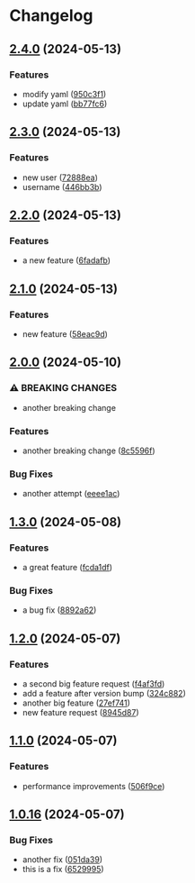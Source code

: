 # Changelog

## [2.4.0](https://github.com/frtibble/test-repo/compare/v2.3.0...v2.4.0) (2024-05-13)


### Features

* modify yaml ([950c3f1](https://github.com/frtibble/test-repo/commit/950c3f1ee3960fd0120033a5d43070ad2cf54978))
* update yaml ([bb77fc6](https://github.com/frtibble/test-repo/commit/bb77fc64842f2e7a2ed2d7573218121ee7550fcb))

## [2.3.0](https://github.com/frtibble/test-repo/compare/v2.2.0...v2.3.0) (2024-05-13)


### Features

* new user ([72888ea](https://github.com/frtibble/test-repo/commit/72888ea2e9bf9e83d45d6676705f1f6e3247be2c))
* username ([446bb3b](https://github.com/frtibble/test-repo/commit/446bb3b506626b7f1c62bb12ef70b453954c4c98))

## [2.2.0](https://github.com/frtibble/test-repo/compare/v2.1.0...v2.2.0) (2024-05-13)


### Features

* a new feature ([6fadafb](https://github.com/frtibble/test-repo/commit/6fadafb1b19d4d55d9486956c3baf90846260a41))

## [2.1.0](https://github.com/frtibble/test-repo/compare/v2.0.0...v2.1.0) (2024-05-13)


### Features

* new feature ([58eac9d](https://github.com/frtibble/test-repo/commit/58eac9d423b6579a304c26b93d9eb99468240054))

## [2.0.0](https://github.com/frtibble/test-repo/compare/v1.3.0...v2.0.0) (2024-05-10)


### ⚠ BREAKING CHANGES

* another breaking change

### Features

* another breaking change ([8c5596f](https://github.com/frtibble/test-repo/commit/8c5596f84b70dcd4f67a83528a4121089d54b80a))


### Bug Fixes

* another attempt ([eeee1ac](https://github.com/frtibble/test-repo/commit/eeee1ac739b39a4f2c38dd8d60af52ed053fc0c6))

## [1.3.0](https://github.com/frtibble/test-repo/compare/v1.2.1...v1.3.0) (2024-05-08)


### Features

* a great feature ([fcda1df](https://github.com/frtibble/test-repo/commit/fcda1dfbaf48b6c4a353109dc96c278ab7492e44))


### Bug Fixes

* a bug fix ([8892a62](https://github.com/frtibble/test-repo/commit/8892a62e4ced5eefe137737b205b820d089934a6))

## [1.2.0](https://github.com/frtibble/test-repo/compare/v1.1.0...v1.2.0) (2024-05-07)


### Features

* a second big feature request ([f4af3fd](https://github.com/frtibble/test-repo/commit/f4af3fd45778e2f9937de67889be1f4ec723c8ff))
* add a feature after version bump ([324c882](https://github.com/frtibble/test-repo/commit/324c882ab6979c5bf54a1a7828de8db766e849ac))
* another big feature ([27ef741](https://github.com/frtibble/test-repo/commit/27ef741b366e5c7dac5c478a61c79a92b7d5dd4a))
* new feature request ([8945d87](https://github.com/frtibble/test-repo/commit/8945d87dab000dfb0858994f946be8ce3a975b38))

## [1.1.0](https://github.com/frtibble/test-repo/compare/v1.0.16...v1.1.0) (2024-05-07)


### Features

* performance improvements ([506f9ce](https://github.com/frtibble/test-repo/commit/506f9ce855469b3e6c44f07a6271b81200f00c7b))

## [1.0.16](https://github.com/frtibble/test-repo/compare/v1.0.15...v1.0.16) (2024-05-07)


### Bug Fixes

* another fix ([051da39](https://github.com/frtibble/test-repo/commit/051da3986d7d5b528bed60c1c23b388926b362b1))
* this is a fix ([6529995](https://github.com/frtibble/test-repo/commit/65299959af29dfeda55d4f114fc6bfc826831f82))
